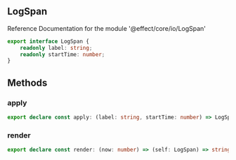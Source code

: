 ## LogSpan

Reference Documentation for the module '@effect/core/io/LogSpan'

```ts
export interface LogSpan {
    readonly label: string;
    readonly startTime: number;
}
```

## Methods

### apply

```ts
export declare const apply: (label: string, startTime: number) => LogSpan;
```

### render

```ts
export declare const render: (now: number) => (self: LogSpan) => string;
```

